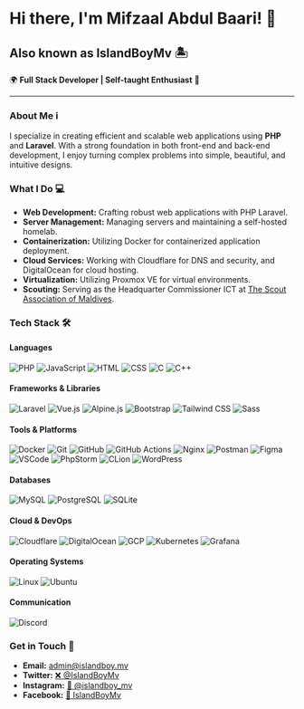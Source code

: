 # Hi there, I'm Mifzaal Abdul Baari! 👋

## Also known as IslandBoyMv 🏝️

🌍 **Full Stack Developer | Self-taught Enthusiast** 🚀

---

### About Me ℹ️
I specialize in creating efficient and scalable web applications using **PHP** and **Laravel**. With a strong foundation in both front-end and back-end development, I enjoy turning complex problems into simple, beautiful, and intuitive designs.

### What I Do 💻
- **Web Development:** Crafting robust web applications with PHP Laravel.
- **Server Management:** Managing servers and maintaining a self-hosted homelab.
- **Containerization:** Utilizing Docker for containerized application deployment.
- **Cloud Services:** Working with Cloudflare for DNS and security, and DigitalOcean for cloud hosting.
- **Virtualization:** Utilizing Proxmox VE for virtual environments.
- **Scouting:** Serving as the Headquarter Commissioner ICT at [The Scout Association of Maldives](https://scout.mv).

### Tech Stack 🛠️

#### Languages
![PHP](https://skillicons.dev/icons?i=php&theme=dark)
![JavaScript](https://skillicons.dev/icons?i=js&theme=dark)
![HTML](https://skillicons.dev/icons?i=html&theme=dark)
![CSS](https://skillicons.dev/icons?i=css&theme=dark)
![C](https://skillicons.dev/icons?i=c&theme=dark)
![C++](https://skillicons.dev/icons?i=cpp&theme=dark)

#### Frameworks & Libraries
![Laravel](https://skillicons.dev/icons?i=laravel&theme=dark)
![Vue.js](https://skillicons.dev/icons?i=vue&theme=dark)
![Alpine.js](https://skillicons.dev/icons?i=alpinejs&theme=dark)
![Bootstrap](https://skillicons.dev/icons?i=bootstrap&theme=dark)
![Tailwind CSS](https://skillicons.dev/icons?i=tailwind&theme=dark)
![Sass](https://skillicons.dev/icons?i=sass&theme=dark)

#### Tools & Platforms
![Docker](https://skillicons.dev/icons?i=docker&theme=dark)
![Git](https://skillicons.dev/icons?i=git&theme=dark)
![GitHub](https://skillicons.dev/icons?i=github&theme=dark)
![GitHub Actions](https://skillicons.dev/icons?i=githubactions&theme=dark)
![Nginx](https://skillicons.dev/icons?i=nginx&theme=dark)
![Postman](https://skillicons.dev/icons?i=postman&theme=dark)
![Figma](https://skillicons.dev/icons?i=figma&theme=dark)
![VSCode](https://skillicons.dev/icons?i=vscode&theme=dark)
![PhpStorm](https://skillicons.dev/icons?i=phpstorm&theme=dark)
![CLion](https://skillicons.dev/icons?i=clion&theme=dark)
![WordPress](https://skillicons.dev/icons?i=wordpress&theme=dark)

#### Databases
![MySQL](https://skillicons.dev/icons?i=mysql&theme=dark)
![PostgreSQL](https://skillicons.dev/icons?i=postgres&theme=dark)
![SQLite](https://skillicons.dev/icons?i=sqlite&theme=dark)

#### Cloud & DevOps
![Cloudflare](https://skillicons.dev/icons?i=cloudflare&theme=dark)
![DigitalOcean](https://skillicons.dev/icons?i=digitalocean&theme=dark)
![GCP](https://skillicons.dev/icons?i=gcp&theme=dark)
![Kubernetes](https://skillicons.dev/icons?i=kubernetes&theme=dark)
![Grafana](https://skillicons.dev/icons?i=grafana&theme=dark)

#### Operating Systems
![Linux](https://skillicons.dev/icons?i=linux&theme=dark)
![Ubuntu](https://skillicons.dev/icons?i=ubuntu&theme=dark)

#### Communication
![Discord](https://skillicons.dev/icons?i=discord&theme=dark)

### Get in Touch 📲
- **Email:** [admin@islandboy.mv](mailto:admin@islandboy.mv)
- **Twitter:** [❌ @IslandBoyMv](https://twitter.com/IslandBoyMv)
- **Instagram:** [📸 @islandboy_mv](https://instagram.com/islandboy_mv)
- **Facebook:** [📘 IslandBoyMv](https://facebook.com/islandboymv)
